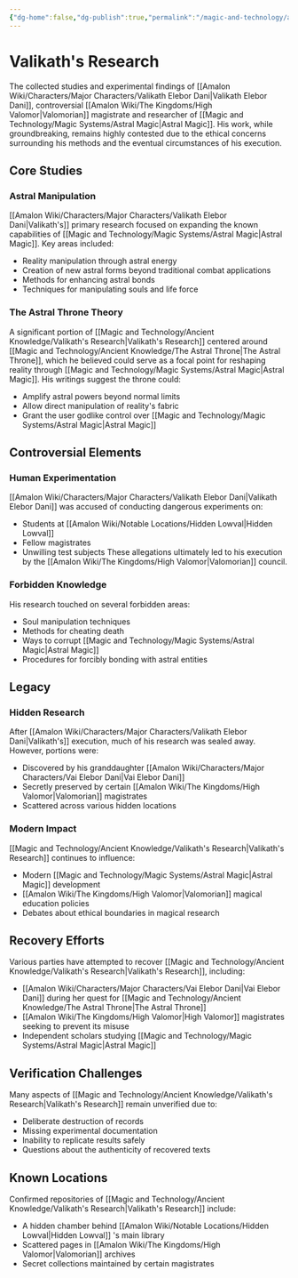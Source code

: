 ```yaml
---
{"dg-home":false,"dg-publish":true,"permalink":"/magic-and-technology/ancient-knowledge/valikath-s-research/","dgPassFrontmatter":true,"noteIcon":""}
---
```


# Valikath's Research

The collected studies and experimental findings of [[Amalon Wiki/Characters/Major Characters/Valikath Elebor Dani\|Valikath Elebor Dani]], controversial [[Amalon Wiki/The Kingdoms/High Valomor\|Valomorian]] magistrate and researcher of [[Magic and Technology/Magic Systems/Astral Magic\|Astral Magic]]. His work, while groundbreaking, remains highly contested due to the ethical concerns surrounding his methods and the eventual circumstances of his execution.

## Core Studies

### Astral Manipulation
[[Amalon Wiki/Characters/Major Characters/Valikath Elebor Dani\|Valikath's]] primary research focused on expanding the known capabilities of [[Magic and Technology/Magic Systems/Astral Magic\|Astral Magic]]. Key areas included:
- Reality manipulation through astral energy
- Creation of new astral forms beyond traditional combat applications
- Methods for enhancing astral bonds
- Techniques for manipulating souls and life force

### The Astral Throne Theory
A significant portion of [[Magic and Technology/Ancient Knowledge/Valikath's Research\|Valikath's Research]] centered around [[Magic and Technology/Ancient Knowledge/The Astral Throne\|The Astral Throne]], which he believed could serve as a focal point for reshaping reality through [[Magic and Technology/Magic Systems/Astral Magic\|Astral Magic]]. His writings suggest the throne could:
- Amplify astral powers beyond normal limits
- Allow direct manipulation of reality's fabric
- Grant the user godlike control over [[Magic and Technology/Magic Systems/Astral Magic\|Astral Magic]]

## Controversial Elements

### Human Experimentation
[[Amalon Wiki/Characters/Major Characters/Valikath Elebor Dani\|Valikath Elebor Dani]] was accused of conducting dangerous experiments on:
- Students at [[Amalon Wiki/Notable Locations/Hidden Lowval\|Hidden Lowval]]
- Fellow magistrates
- Unwilling test subjects
These allegations ultimately led to his execution by the [[Amalon Wiki/The Kingdoms/High Valomor\|Valomorian]] council.

### Forbidden Knowledge
His research touched on several forbidden areas:
- Soul manipulation techniques
- Methods for cheating death
- Ways to corrupt [[Magic and Technology/Magic Systems/Astral Magic\|Astral Magic]]
- Procedures for forcibly bonding with astral entities

## Legacy

### Hidden Research
After [[Amalon Wiki/Characters/Major Characters/Valikath Elebor Dani\|Valikath's]] execution, much of his research was sealed away. However, portions were:
- Discovered by his granddaughter [[Amalon Wiki/Characters/Major Characters/Vai Elebor Dani\|Vai Elebor Dani]]
- Secretly preserved by certain [[Amalon Wiki/The Kingdoms/High Valomor\|Valomorian]] magistrates
- Scattered across various hidden locations

### Modern Impact
[[Magic and Technology/Ancient Knowledge/Valikath's Research\|Valikath's Research]] continues to influence:
- Modern [[Magic and Technology/Magic Systems/Astral Magic\|Astral Magic]] development
- [[Amalon Wiki/The Kingdoms/High Valomor\|Valomorian]] magical education policies
- Debates about ethical boundaries in magical research

## Recovery Efforts

Various parties have attempted to recover [[Magic and Technology/Ancient Knowledge/Valikath's Research\|Valikath's Research]], including:
- [[Amalon Wiki/Characters/Major Characters/Vai Elebor Dani\|Vai Elebor Dani]] during her quest for [[Magic and Technology/Ancient Knowledge/The Astral Throne\|The Astral Throne]]
- [[Amalon Wiki/The Kingdoms/High Valomor\|High Valomor]] magistrates seeking to prevent its misuse
- Independent scholars studying [[Magic and Technology/Magic Systems/Astral Magic\|Astral Magic]]

## Verification Challenges

Many aspects of [[Magic and Technology/Ancient Knowledge/Valikath's Research\|Valikath's Research]] remain unverified due to:
- Deliberate destruction of records
- Missing experimental documentation
- Inability to replicate results safely
- Questions about the authenticity of recovered texts

## Known Locations

Confirmed repositories of [[Magic and Technology/Ancient Knowledge/Valikath's Research\|Valikath's Research]] include:
- A hidden chamber behind [[Amalon Wiki/Notable Locations/Hidden Lowval\|Hidden Lowval]] 's main library
- Scattered pages in [[Amalon Wiki/The Kingdoms/High Valomor\|Valomorian]] archives
- Secret collections maintained by certain magistrates